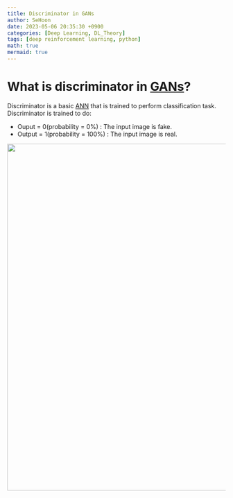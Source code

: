 ```yaml
---
title: Discriminator in GANs
author: SeHoon
date: 2023-05-06 20:35:30 +0900
categories: [Deep Learning, DL_Theory]
tags: [deep reinforcement learning, python]
math: true
mermaid: true
---
```


# What is discriminator in [GANs](https://csh970605.github.io/posts/GANs/)?

Discriminator is a basic [ANN](https://csh970605.github.io/posts/ANN/) that is trained to perform classification task. Discriminator is trained to do:
+ Ouput = 0(probability = 0%) : The input image is fake.
+ Output = 1(probability = 100%) : The input image is real.

<center>
<img src="https://user-images.githubusercontent.com/28240052/236627841-ea7070e9-bf0c-4dbc-aaf3-224bbc93f3b8.png" width=800>
</center>
<br><br>

<br><br>

